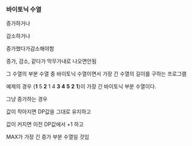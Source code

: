 ### 바이토닉 수열

증가하거나

감소하거나

증가했다가감소해야함

증가, 감소, 같다가 막무가내로 나오면안됨

그 수열의 부분 수열 중 바이토닉 수열이면서 가장 긴 수열의 길이를 구하는 프로그램



예제의 경우 {**1** 5 **2** 1 4 **3** **4** **5** **2** **1**}이 가장 긴 바이토닉 부분 수열이다.



그냥 증가하는 경우

값이 작아지면 DP값을 그대로 유지하고

값이 커지면 이전 DP값에서 +1 하고

MAX가 가장 긴 증가 부분 수열일 것임



